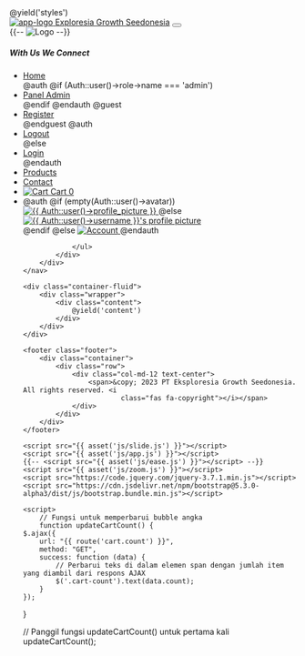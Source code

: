<!DOCTYPE html>
<html lang="en">
<head>
    <meta charset="UTF-8">
    <meta name="viewport" content="width=device-width, initial-scale=1.0">
    <meta http-equiv="X-UA-Compatible" content="ie=edge">
    <title>Exploresia Growth Seedonesia</title>
    <link rel="icon" type="image/png" href="{{ asset('logo/egs.png') }}">
    <link href="https://cdn.jsdelivr.net/npm/bootstrap@5.3.0-alpha3/dist/css/bootstrap.min.css" rel="stylesheet">
    <link rel="stylesheet" href="{{ asset('css/app.css') }}">
    <link rel="stylesheet" href="{{ asset('css/navbar.css') }}">
    <script src="https://code.jquery.com/jquery-3.6.0.min.js"></script>
    <link href="https://fonts.googleapis.com/css2?family=Athiti:wght@300&display=swap" rel="stylesheet">
    <link href="https://fonts.googleapis.com/css2?family=Montserrat:wght@300&display=swap" rel="stylesheet">
    <script src="https://ajax.googleapis.com/ajax/libs/jquery/3.7.1/jquery.min.js"></script>
    @yield('styles')
    <link rel="stylesheet" href="https://cdnjs.cloudflare.com/ajax/libs/font-awesome/5.15.4/css/all.min.css" integrity="sha512-..." crossorigin="anonymous" />
</head>

<body>
    <nav class="navbar navbar-expand-lg navbar-dark sticky-top">
        <div class="container">
            <a class="navbar-brand" href="/company">
                <img class="logo" id="app-logo" src="{{ asset('images/app-logo.png') }}" alt="app-logo">
            </a>
            <a class="navbar-brand" href="/company">Exploresia Growth Seedonesia</a>
            <button class="navbar-toggler" type="button" data-bs-toggle="collapse" data-bs-target="#navbarNav"
                aria-controls="navbarNav" aria-expanded="false" aria-label="Toggle navigation">
                <span class="navbar-toggler-icon"></span>
            </button>
            <div class="collapse navbar-collapse" id="navbarNav">
                <div class="d-flex align-items-center">
                    {{-- <img src="{{ asset('images/logo1.jpg') }}" alt="Logo" class="logo-img me-2"> --}}
                    <h5 class="mb-0">With Us We Connect</h5>
                </div>
                <ul class="navbar-nav ms-auto">
                    <li class="nav-item">
                        <a class="nav-link" id="home-link" href="/">Home</a>
                    </li>
                    @auth
                    @if (Auth::user()->role->name === 'admin')
                    <li class="nav-item">
                        <a class="nav-link" href="{{ route('products.index') }}">Panel Admin</a>
                    </li>
                    @endif
                    <li class="nav-item" style="display: none;">
                        <a class="nav-link" id="register-link" href="{{route('register')}}">Register</a>
                    </li>
                    @endauth
                    <!-- Jika pengguna belum login, tampilkan link "Register" -->
                    @guest
                    <li class="nav-item">
                        <a class="nav-link" id="register-link" href="{{route('register')}}">Register</a>
                    </li>
                    @endguest
                    @auth
                    <li class="nav-item">
                        <a class="nav-link" href="{{ route('logout') }}"
                            onclick="event.preventDefault(); document.getElementById('logout-form').submit();">
                            Logout
                        </a>
                        <form id="logout-form" action="{{ route('logout') }}" method="POST" style="display: none;">
                            @csrf
                        </form>
                    </li>
                    @else
                    <li class="nav-item">
                        <a class="nav-link" id="login-link" href="{{ route('login') }}">Login</a>
                    </li>
                    @endauth
                    <li class="nav-item">
                        <a class="nav-link" id="product-link" href="{{ route('products') }}">Products</a>
                    </li>
                    <li class="nav-item">
                        <a class="nav-link" id="home-link" href="{{ route('contact') }}#contact">Contact</a>
                    </li>
                    <li class="nav-item">
                        <a href="{{ route('shopping-cart') }}" class="cart-link">
                            <img class="cart" id="cart-icon" src="{{ asset('images/icon-fast-cart.png') }}" alt="Cart">
                            <span class="cart-text">Cart</span>
                            <span class="cart-count">0</span> <!-- Ini adalah bubble dengan angka -->
                        </a>
                    </li>
                    <li class="nav-item">
                        @auth
                            @if (empty(Auth::user()->avatar))
                                <a href="{{ route('dashboard') }}" class="acount-link">
                                    <img class="account rounded-circle" id="account-icon" data-hovered="false" src="{{ asset('images/account.png') }}" alt="{{ Auth::user()->profile_picture }}">
                                </a>
                            @else
                            <div class="account-link">
                                <div class="account-zoom">
                                    <a href="@if (Auth::user()->role->name === 'admin') {{ route('dashboard') }} @else {{ route('dashboard') }} @endif" class="acount-link">
                                        <img class="account rounded-circle" id="account-icon" src="{{ Auth::user()->avatar }}" alt="{{ Auth::user()->username }}'s profile picture">
                                    </a>
                                </div>
                            </div>
                            @endif
                        @else
                            <a href="{{ route('login') }}" class="acount-link">
                                <img class="account rounded-circle" id="account-icon" src="{{ asset('images/account.png') }}" alt="Account">
                            </a>
                        @endauth
                    </li>
                    
                </ul>
            </div>
        </div>
    </nav>

    <div class="container-fluid">
        <div class="wrapper">
            <div class="content">
                @yield('content')
            </div>
        </div>
    </div>

    <footer class="footer">
        <div class="container">
            <div class="row">
                <div class="col-md-12 text-center">
                    <span>&copy; 2023 PT Eksploresia Growth Seedonesia. All rights reserved. <i
                            class="fas fa-copyright"></i></span>
                </div>
            </div>
        </div>
    </footer>

    <script src="{{ asset('js/slide.js') }}"></script>
    <script src="{{ asset('js/app.js') }}"></script>
    {{-- <script src="{{ asset('js/ease.js') }}"></script> --}}
    <script src="{{ asset('js/zoom.js') }}"></script>
    <script src="https://code.jquery.com/jquery-3.7.1.min.js"></script>
    <script src="https://cdn.jsdelivr.net/npm/bootstrap@5.3.0-alpha3/dist/js/bootstrap.bundle.min.js"></script>

    <script>
        // Fungsi untuk memperbarui bubble angka
        function updateCartCount() {
    $.ajax({
        url: "{{ route('cart.count') }}",
        method: "GET",
        success: function (data) {
            // Perbarui teks di dalam elemen span dengan jumlah item yang diambil dari respons AJAX
            $('.cart-count').text(data.count);
        }
    });
}

// Panggil fungsi updateCartCount() untuk pertama kali
updateCartCount();
</script>
</body>

</html>
